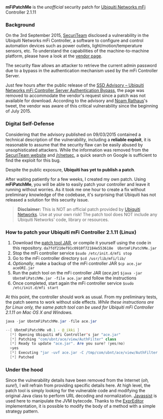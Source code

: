 **mFiPatchMe** is the *unofficial* security patch for [Ubiquiti Networks mFi][1] Controller 2.1.11

### Background

On the 3rd September 2015, [SecuriTeam][2] disclosed a vulnerability in the Ubiquiti Networks mFi Controller, a software to configure and control automation devices such as power outlets, light/motion/temperature sensors, etc.  To understand the capabilities of the machine-to-machine platform, please have a look at the [vendor page][3].

The security flaw allows an attacker to retrieve the current admin password due to a bypass in the authentication mechanism used by the mFi Controller Server.

Just few hours after the public release of the [SSD Advisory – Ubiquiti Networks mFi Controller Server Authentication Bypass][4], the page was removed to accommodate the vendor's request since a patch was not available for download. According to the advisory and [Noam Rathaus][5]'s tweet, the vendor  was aware of this critical vulnerability since the beginning of July 2015. 

### Digital Self-Defense

Considering that the advisory published on 09/03/2015 contained a technical description of the vulnerability, including a **reliable exploit**, it is reasonable to assume that the security flaw can be easily abused by unsophisticated attackers. While the information was removed from the [SecuriTeam website][6] and [/r/netsec][7], a quick search on Google is sufficient to find the exploit for this bug.

Despite the public exposure, **Ubiquiti has yet to publish a patch**. 

After waiting patiently for a few weeks, I created my own patch. Using **mFiPatchMe**, you will be able to easily patch your controller and leave it running without worries. As it took me one hour to create a fix without preliminary knowledge of the codebase, it's surprising that Ubiquiti has not released a solution for this security issue.

> **Disclaimer:** 
> This is NOT an official patch provided by [Ubiquiti Networks][8]. Use at your own risk!
The patch tool does NOT include any Ubiquiti Networks' code, library or resources.

### How to patch your Ubiquiti mFi Controller 2.1.11 (Linux)

1. Download the [patch tool JAR][9], or compile it yourself using the code in this repository. ```da7fdf210ef91c0910f72184e553618e  UbntmFiPatchMe.jar```
2. Stop the mFi controller service ```$sudo /etc/init.d/mfi stop```
3. Go to the mFi controller directory ```$cd /usr/lib/mfi/lib/```
4. *Optionally*, make a backup of the mFi controller JAR ```$cp ace.jar aceORI.jar```
5. Run the patch tool on the mFi controller JAR (*ace.jar*) ```$java -jar UbntmFiPatchMe.jar -file ace.jar``` and follow the instructions
6. Once completed, start again the mFi controller service ```$sudo /etc/init.d/mfi start```

At this point, the controller should work as usual. From my preliminary tests, the patch seems to work without side effects. *While these instructions are for Linux only, the same patch tool can be used for Ubiquiti mFi Controller 2.1.11 on Mac OS X and Windows.*

```java
java -jar UbntmFiPatchMe.jar -file ace.jar 

--[ UbntmFiPatchMe v0.1 - @_ikki ]
  [*] Opening Ubiquiti mFi Controller's jar "ace.jar"
  [*] Patching "com/ubnt/ace/view/AuthFilter" class
  [*] Ready to update "ace.jar". Are you sure? (yes/no)
  >yes
  [*] Executing "jar -uvf ace.jar -C /tmp/com/ubnt/ace/view/AuthFilter.class"
  [*] Patched
```
### Under the hood 

Since the vulnerability details have been removed from the Internet (*oh, sure!*), I will refrain from providing specific details here. At high level, the patch tool is simply looking for the vulnerable code and modifying the original Java class to perform URL decoding and normalization. [Javassist][10] is used here to manipulate the JVM bytecode. Thanks to the [ExprEditor][11] implementation, it is possible to modify the body of a method with a simple strategy pattern.

  [1]: https://www.ubnt.com/mfi/mport/
  [2]: http://www.securiteam.com/
  [3]: https://www.ubnt.com/mfi/mport/
  [4]: http://blogs.securiteam.com/index.php/archives/2580
  [5]: https://twitter.com/nrathaus/status/644404584081956864
  [6]: http://www.securiteam.com/
  [7]: https://www.reddit.com/r/netsec/
  [8]: https://www.ubnt.com
  [9]: https://github.com/ikkisoft/mFiPatchMe/releases/download/0.1/UbntmFiPatchMe.jar
  [10]: http://jboss-javassist.github.io/javassist/
  [11]: http://jboss-javassist.github.io/javassist/html/javassist/expr/ExprEditor.html
